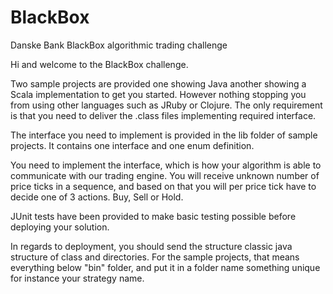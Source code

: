 # BlackBox

Danske Bank BlackBox algorithmic trading challenge

Hi and welcome to the BlackBox challenge.

Two sample projects are provided one showing Java another showing a Scala implementation to get you started. However nothing stopping you from using other languages such as JRuby or Clojure. The only requirement is that you need to deliver the .class files implementing required interface.

The interface you need to implement is provided in the lib folder of sample projects. It contains one interface and one enum definition.

You need to implement the interface, which is how your algorithm is able to communicate with our trading engine. You will receive unknown number of price ticks in a sequence, and based on that you will per price tick have to decide one of 3 actions. Buy, Sell or Hold.

JUnit tests have been provided to make basic testing possible before deploying your solution.

In regards to deployment, you should send the structure classic java structure of class and directories. For the sample projects, that means everything below "bin" folder, and put it in a folder name something unique for instance your strategy name.

